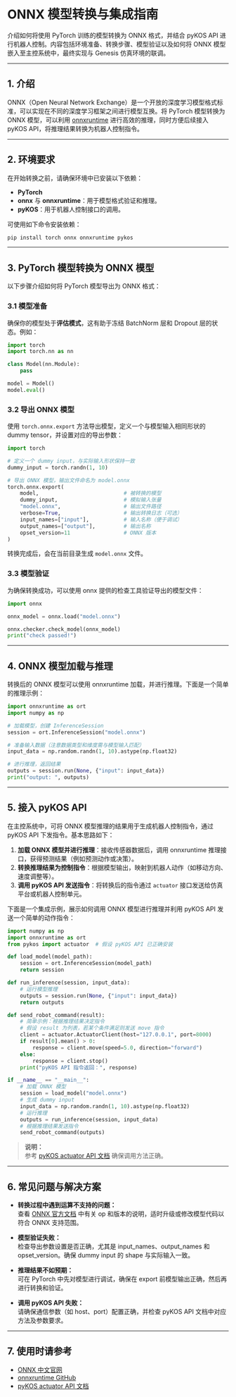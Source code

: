 # ONNX 模型转换与集成指南

介绍如何将使用 PyTorch 训练的模型转换为 ONNX 格式，并结合 pyKOS API 进行机器人控制。内容包括环境准备、转换步骤、模型验证以及如何将 ONNX 模型嵌入至主控系统中，最终实现与 Genesis 仿真环境的联调。

---

## 1. 介绍

ONNX（Open Neural Network Exchange）是一个开放的深度学习模型格式标准，可以实现在不同的深度学习框架之间进行模型互换。将 PyTorch 模型转换为 ONNX 模型，可以利用 [onnxruntime](https://github.com/microsoft/onnxruntime) 进行高效的推理，同时方便后续接入 pyKOS API，将推理结果转换为机器人控制指令。

---

## 2. 环境要求

在开始转换之前，请确保环境中已安装以下依赖：
- **PyTorch**
- **onnx** 与 **onnxruntime**：用于模型格式验证和推理。
- **pyKOS**：用于机器人控制接口的调用。

可使用如下命令安装依赖：

```bash
pip install torch onnx onnxruntime pykos
```

---

## 3. PyTorch 模型转换为 ONNX 模型

以下步骤介绍如何将 PyTorch 模型导出为 ONNX 格式：

### 3.1 模型准备

确保你的模型处于**评估模式**，这有助于冻结 BatchNorm 层和 Dropout 层的状态。例如：

```python
import torch
import torch.nn as nn

class Model(nn.Module):
    pass

model = Model()
model.eval()
```

### 3.2 导出 ONNX 模型

使用 `torch.onnx.export` 方法导出模型，定义一个与模型输入相同形状的 dummy tensor，并设置对应的导出参数：

```python
import torch

# 定义一个 dummy input，与实际输入形状保持一致
dummy_input = torch.randn(1, 10)

# 导出 ONNX 模型，输出文件命名为 model.onnx
torch.onnx.export(
    model,                           # 被转换的模型
    dummy_input,                     # 模拟输入张量
    "model.onnx",                    # 输出文件路径
    verbose=True,                    # 输出转换日志（可选）
    input_names=["input"],           # 输入名称（便于调试）
    output_names=["output"],         # 输出名称
    opset_version=11                 # ONNX 版本
)
```

转换完成后，会在当前目录生成 `model.onnx` 文件。

### 3.3 模型验证

为确保转换成功，可以使用 onnx 提供的检查工具验证导出的模型文件：

```python
import onnx

onnx_model = onnx.load("model.onnx")

onnx.checker.check_model(onnx_model)
print("check passed!")
```

---

## 4. ONNX 模型加载与推理

转换后的 ONNX 模型可以使用 onnxruntime 加载，并进行推理。下面是一个简单的推理示例：

```python
import onnxruntime as ort
import numpy as np

# 加载模型，创建 InferenceSession
session = ort.InferenceSession("model.onnx")

# 准备输入数据（注意数据类型和维度需与模型输入匹配）
input_data = np.random.randn(1, 10).astype(np.float32)

# 进行推理，返回结果
outputs = session.run(None, {"input": input_data})
print("output: ", outputs)
```

---

## 5. 接入 pyKOS API

在主控系统中，可将 ONNX 模型推理的结果用于生成机器人控制指令，通过 pyKOS API 下发指令。基本思路如下：

1. **加载 ONNX 模型并进行推理**：接收传感器数据后，调用 onnxruntime 推理接口，获得预测结果（例如预测动作或决策）。
2. **转换推理结果为控制指令**：根据模型输出，映射到机器人动作（如移动方向、速度调整等）。
3. **调用 pyKOS API 发送指令**：将转换后的指令通过 `actuator` 接口发送给仿真平台或机器人控制单元。

下面是一个集成示例，展示如何调用 ONNX 模型进行推理并利用 pyKOS API 发送一个简单的动作指令：

```python
import numpy as np
import onnxruntime as ort
from pykos import actuator  # 假设 pyKOS API 已正确安装

def load_model(model_path):
    session = ort.InferenceSession(model_path)
    return session

def run_inference(session, input_data):
    # 运行模型推理
    outputs = session.run(None, {"input": input_data})
    return outputs

def send_robot_command(result):
    # 简单示例：根据推理结果决定指令
    # 假设 result 为列表，若某个条件满足则发送 move 指令
    client = actuator.ActuatorClient(host="127.0.0.1", port=8000)
    if result[0].mean() > 0:
        response = client.move(speed=5.0, direction="forward")
    else:
        response = client.stop()
    print("pyKOS API 指令返回：", response)

if __name__ == "__main__":
    # 加载 ONNX 模型
    session = load_model("model.onnx")
    # 生成 dummy input
    input_data = np.random.randn(1, 10).astype(np.float32)
    # 运行推理
    outputs = run_inference(session, input_data)
    # 根据推理结果发送指令
    send_robot_command(outputs)
```

> **说明：**  
> 参考 [pyKOS actuator API 文档](https://kscalelabs.github.io/api-docs/pykos/actuator.html) 确保调用方法正确。

---

## 6. 常见问题与解决方案

- **转换过程中遇到运算不支持的问题：**  
  查看 [ONNX 官方文档](https://onnx.org.cn/onnx/intro/index.html) 中有关 op 和版本的说明，适时升级或修改模型代码以符合 ONNX 支持范围。
  
- **模型验证失败：**  
  检查导出参数设置是否正确，尤其是 input_names、output_names 和 opset_version。确保 dummy input 的 shape 与实际输入一致。

- **推理结果不如预期：**  
  可在 PyTorch 中先对模型进行调试，确保在 export 前模型输出正确，然后再进行转换和验证。

- **调用 pyKOS API 失败：**  
  请确保通信参数（如 host、port）配置正确，并检查 pyKOS API 文档中对应方法及参数要求。

---

## 7. 使用时请参考

- [ONNX 中文官网](https://onnx.org.cn/onnx/intro/index.html)
- [onnxruntime GitHub](https://github.com/microsoft/onnxruntime)
- [pyKOS actuator API 文档](https://kscalelabs.github.io/api-docs/pykos/actuator.html)

